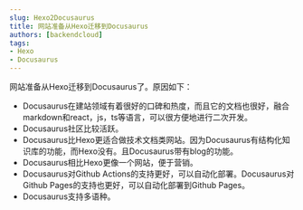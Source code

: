```yaml
---
slug: Hexo2Docusaurus
title: 网站准备从Hexo迁移到Docusaurus
authors: [backendcloud]
tags: 
- Hexo
- Docusaurus
---
```


网站准备从Hexo迁移到Docusaurus了。原因如下：
* Docusaurus在建站领域有着很好的口碑和热度，而且它的文档也很好，融合markdown和react，js，ts等语言，可以很方便地进行二次开发。
* Docusaurus社区比较活跃。
* Docusaurus比Hexo更适合做技术文档类网站。因为Docusaurus有结构化知识库的功能，而Hexo没有。且Docusaurus带有blog的功能。
* Docusaurus相比Hexo更像一个网站，便于营销。
* Docusaurus对Github Actions的支持更好，可以自动化部署。Docusaurus对Github Pages的支持也更好，可以自动化部署到Github Pages。
* Docusaurus支持多语种。